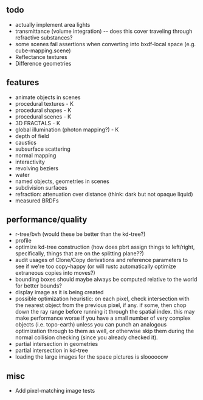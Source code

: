 ## todo
- actually implement area lights
- transmittance (volume integration) -- does this cover traveling through refractive substances?
- some scenes fail assertions when converting into bxdf-local space (e.g. cube-mapping.scene)
- Reflectance textures
- Difference geometries

## features
- animate objects in scenes
- procedural textures - K
- procedural shapes - K
- procedural scenes - K
- 3D FRACTALS - K
- global illumination (photon mapping?) - K
- depth of field
- caustics
- subsurface scattering
- normal mapping
- interactivity
- revolving beziers
- water
- named objects, geometries in scenes
- subdivision surfaces
- refraction: attenuation over distance (think: dark but not opaque liquid)
- measured BRDFs

## performance/quality
- r-tree/bvh (would these be better than the kd-tree?)
- profile
- optimize kd-tree construction (how does pbrt assign things to left/right, specifically, things that are on the splitting plane??)
- audit usages of Clone/Copy derivations and reference parameters to see if we're too copy-happy (or will rustc automatically optimize extraneous copies into moves?)
- bounding boxes should maybe always be computed relative to the world for better bounds?
- display image as it is being created
- possible optimization heuristic: on each pixel, check intersection with the nearest object from the previous pixel, if any. if some, then chop down the ray range before running it through the spatial index. this may make performance worse if you have a small number of very complex objects (i.e. topo-earth) unless you can punch an analogous optimization through to them as well, or otherwise skip them during the normal collision checking (since you already checked it).
- partial intersection in geometries
- partial intersection in kd-tree
- loading the large images for the space pictures is sloooooow

## misc
- Add pixel-matching image tests

